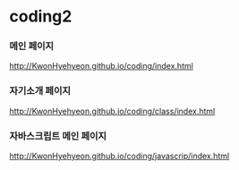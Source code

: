 # coding2

### 메인 페이지
http://KwonHyehyeon.github.io/coding/index.html 

### 자기소개 페이지
http://KwonHyehyeon.github.io/coding/class/index.html

### 자바스크립트 메인 페이지
http://KwonHyehyeon.github.io/coding/javascrip/index.html